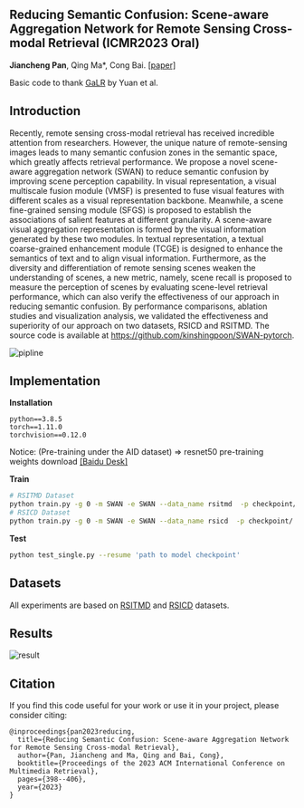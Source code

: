 ## Reducing Semantic Confusion: Scene-aware Aggregation Network for Remote Sensing Cross-modal Retrieval (ICMR2023 Oral)
**Jiancheng Pan**, Qing Ma*, Cong Bai. [[paper]](https://dl.acm.org/doi/abs/10.1145/3591106.3592236)

Basic code to thank [GaLR](https://github.com/xiaoyuan1996/GaLR) by Yuan et al.

## Introduction

Recently, remote sensing cross-modal retrieval has received incredible attention from researchers. However, the unique nature of remote-sensing images leads to many semantic confusion zones in the semantic space, which greatly affects retrieval performance. We propose a novel scene-aware aggregation network (SWAN) to reduce semantic confusion by improving scene perception capability. In visual representation, a visual multiscale fusion module (VMSF) is presented to fuse visual features with different scales as a visual representation backbone. Meanwhile, a scene fine-grained sensing module (SFGS) is proposed to establish the associations of salient features at different granularity. A scene-aware visual aggregation representation is formed by the visual information generated by these two modules. In textual representation, a textual coarse-grained enhancement module (TCGE) is designed to enhance the semantics of text and to align visual information. Furthermore, as the diversity and differentiation of remote sensing scenes weaken the understanding of scenes, a new metric, namely, scene recall is proposed to measure the perception of scenes by evaluating scene-level retrieval performance, which can also verify the effectiveness of our approach in reducing semantic confusion. By performance comparisons, ablation studies and visualization analysis, we validated the effectiveness and superiority of our approach on two datasets, RSICD and RSITMD. The source code is available at https://github.com/kinshingpoon/SWAN-pytorch.

![pipline](figures/pipline.png)

## Implementation

**Installation**

```
python==3.8.5
torch==1.11.0
torchvision==0.12.0
```
Notice: (Pre-training under the AID dataset) => resnet50 pre-training weights download [[Baidu Desk]](https://pan.baidu.com/s/1qDSdcvm6as2rKmAmC_86VA?pwd=86a2)

**Train**

```bash
# RSITMD Dataset
python train.py -g 0 -m SWAN -e SWAN --data_name rsitmd  -p checkpoint/ --epochs 50 -kf 1
# RSICD Dataset
python train.py -g 0 -m SWAN -e SWAN --data_name rsicd  -p checkpoint/ --epochs 50 -kf 1
```

**Test**

```bash
python test_single.py --resume 'path to model checkpoint'
```

## Datasets

All experiments are based on [RSITMD](https://github.com/xiaoyuan1996/AMFMN/tree/master/RSITMD) and [RSICD](https://github.com/201528014227051/RSICD_optimal) datasets.


## Results

![result](figures/result.png)



## Citation

If you find this code useful for your work or use it in your project, please consider citing:

```
@inproceedings{pan2023reducing,
  title={Reducing Semantic Confusion: Scene-aware Aggregation Network for Remote Sensing Cross-modal Retrieval},
  author={Pan, Jiancheng and Ma, Qing and Bai, Cong},
  booktitle={Proceedings of the 2023 ACM International Conference on Multimedia Retrieval},
  pages={398--406},
  year={2023}
}
```
